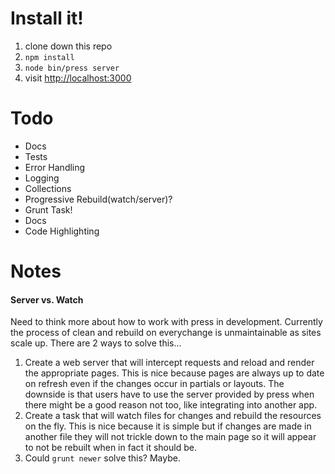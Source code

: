 # Install it!

1. clone down this repo
2. `npm install`
3. `node bin/press server`
4. visit [http://localhost:3000](http://localhost:3000)

# Todo

* Docs
* Tests
* Error Handling
* Logging
* Collections
* Progressive Rebuild(watch/server)?
* Grunt Task!
* Docs
* Code Highlighting

# Notes

#### Server vs. Watch

Need to think more about how to work with press in development. Currently the process of clean and rebuild on everychange is unmaintainable as sites scale up. There are 2 ways to solve this...

1. Create a web server that will intercept requests and reload and render the appropriate pages. This is nice because pages are always up to date on refresh even if the changes occur in partials or layouts. The downside is that users have to use the server provided by press when there might be a good reason not too, like integrating into another app.
2. Create a task that will watch files for changes and rebuild the resources on the fly. This is nice because it is simple but if changes are made in another file they will not trickle down to the main page so it will appear to not be rebuilt when in fact it should be.
3. Could `grunt newer` solve this? Maybe.

